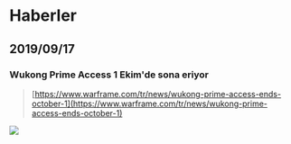 # Haberler

## 2019/09/17

### Wukong Prime Access 1 Ekim'de sona eriyor

> [https://www.warframe.com/tr/news/wukong-prime-access-ends-october-1](https://www.warframe.com/tr/news/wukong-prime-access-ends-october-1)

![](https://content.invisioncic.com/Mwarframe/monthly_2019_09/WF_WukongPrimeAccessEnding_NewsHeader_3840x1040.thumb.jpg.ca29cb5e6a61ff05249ae133a06e04b0.jpg)





